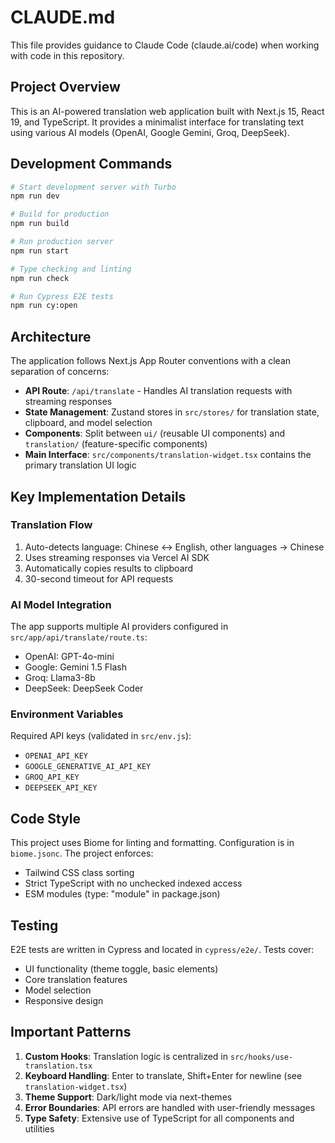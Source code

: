 # CLAUDE.md

This file provides guidance to Claude Code (claude.ai/code) when working with code in this repository.

## Project Overview

This is an AI-powered translation web application built with Next.js 15, React 19, and TypeScript. It provides a minimalist interface for translating text using various AI models (OpenAI, Google Gemini, Groq, DeepSeek).

## Development Commands

```bash
# Start development server with Turbo
npm run dev

# Build for production
npm run build

# Run production server
npm run start

# Type checking and linting
npm run check

# Run Cypress E2E tests
npm run cy:open
```

## Architecture

The application follows Next.js App Router conventions with a clean separation of concerns:

- **API Route**: `/api/translate` - Handles AI translation requests with streaming responses
- **State Management**: Zustand stores in `src/stores/` for translation state, clipboard, and model selection
- **Components**: Split between `ui/` (reusable UI components) and `translation/` (feature-specific components)
- **Main Interface**: `src/components/translation-widget.tsx` contains the primary translation UI logic

## Key Implementation Details

### Translation Flow
1. Auto-detects language: Chinese ↔ English, other languages → Chinese
2. Uses streaming responses via Vercel AI SDK
3. Automatically copies results to clipboard
4. 30-second timeout for API requests

### AI Model Integration
The app supports multiple AI providers configured in `src/app/api/translate/route.ts`:
- OpenAI: GPT-4o-mini
- Google: Gemini 1.5 Flash  
- Groq: Llama3-8b
- DeepSeek: DeepSeek Coder

### Environment Variables
Required API keys (validated in `src/env.js`):
- `OPENAI_API_KEY`
- `GOOGLE_GENERATIVE_AI_API_KEY`
- `GROQ_API_KEY`
- `DEEPSEEK_API_KEY`

## Code Style

This project uses Biome for linting and formatting. Configuration is in `biome.jsonc`. The project enforces:
- Tailwind CSS class sorting
- Strict TypeScript with no unchecked indexed access
- ESM modules (type: "module" in package.json)

## Testing

E2E tests are written in Cypress and located in `cypress/e2e/`. Tests cover:
- UI functionality (theme toggle, basic elements)
- Core translation features
- Model selection
- Responsive design

## Important Patterns

1. **Custom Hooks**: Translation logic is centralized in `src/hooks/use-translation.tsx`
2. **Keyboard Handling**: Enter to translate, Shift+Enter for newline (see `translation-widget.tsx`)
3. **Theme Support**: Dark/light mode via next-themes
4. **Error Boundaries**: API errors are handled with user-friendly messages
5. **Type Safety**: Extensive use of TypeScript for all components and utilities
